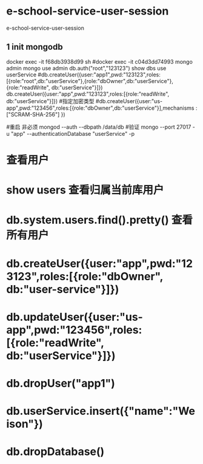 # e-school-service-user-session
e-school-service-user-session

## 1 init mongodb
docker exec -it f68db3938d99 sh
#docker exec -it c04d3dd74993 mongo admin
mongo
use admin
db.auth("root","123123")
show dbs
use userService
#db.createUser({user:"app1",pwd:"123123",roles:[{role:"root",db:"userService"},{role:"dbOwner",db:"userService"},{role:"readWrite", db:"userService"}]})
db.createUser({user:"app",pwd:"123123",roles:[{role:"readWrite", db:"userService"}]})
#指定加密类型
#db.createUser({user:"us-app",pwd:"123456",roles:[{role:"dbOwner",db:"userService"}],mechanisms : ["SCRAM-SHA-256"] })

#重启 非必须
mongod --auth --dbpath /data/db
#验证
mongo --port 27017 -u "app" --authenticationDatabase "userService" -p

# 查看用户
# show users 查看归属当前库用户
# db.system.users.find().pretty() 查看所有用户
# db.createUser({user:"app",pwd:"123123",roles:[{role:"dbOwner", db:"user-service"}]})
# db.updateUser({user:"us-app",pwd:"123456",roles:[{role:"readWrite", db:"userService"}]})
# db.dropUser("app1")
# db.userService.insert({"name":"Weison"})
# db.dropDatabase()
